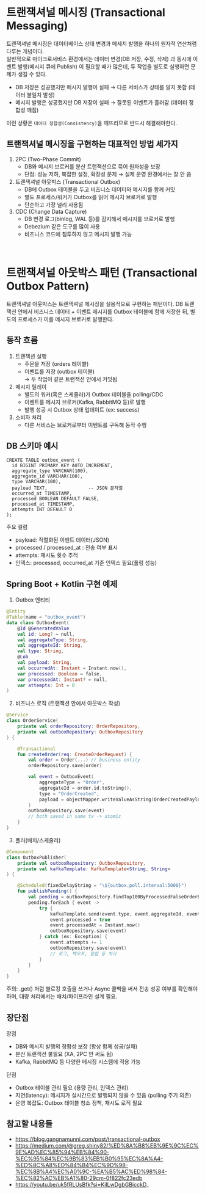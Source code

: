 # 트랜잭셔널 메시징 (Transactional Messaging)
트랜잭셔널 메시징은 데이터베이스 상태 변경과 메세지 발행을 하나의 원자적 연산처럼 다루는 개념이다.  
일반적으로 마이크로서비스 환경에서는 데이터 변경(DB 저장, 수정, 삭제) 과 동시에 이벤트 발행(메시지 큐에 Publish) 이 필요할 때가 많은데, 두 작업을 별도로 실행하면 문제가 생길 수 있다.
- DB 저장은 성공했지만 메시지 발행이 실패 &rarr; 다른 서비스가 상태를 알지 못함 (데이터 불일치 발생)
- 메시지 발행은 성공했지만 DB 저장이 실패 &rarr; 잘못된 이벤트가 흘러감 (데이터 정합성 깨짐)  

이런 상황은 `데이터 정합성(Consistency)`을 깨뜨리므로 반드시 해결해야한다.

## 트랜잭셔널 메시징을 구현하는 대표적인 방법 세가지
1.	2PC (Two-Phase Commit)
    - DB와 메시지 브로커를 분산 트랜잭션으로 묶어 원자성을 보장
    - 단점: 성능 저하, 복잡한 설정, 확장성 문제 &rarr; 실제 운영 환경에서는 잘 안 씀
2.	트랜잭셔널 아웃박스 (Transactional Outbox)
    - DB에 Outbox 테이블을 두고 비즈니스 데이터와 메시지를 함께 커밋
    - 별도 프로세스/워커가 Outbox를 읽어 메시지 브로커로 발행
    - 단순하고 가장 널리 사용됨
3.	CDC (Change Data Capture)
    - DB 변경 로그(binlog, WAL 등)를 감지해서 메시지를 브로커로 발행
    - Debezium 같은 도구를 많이 사용
    - 비즈니스 코드에 침투하지 않고 메시지 발행 가능

</br>

# 트랜잭셔널 아웃박스 패턴 (Transactional Outbox Pattern)

트랜잭셔널 아웃박스는 트랜잭셔널 메시징을 실용적으로 구현하는 패턴이다.
DB 트랜잭션 안에서 비즈니스 데이터 + 이벤트 메시지를 Outbox 테이블에 함께 저장한 뒤, 별도의 프로세스가 이를 메시지 브로커로 발행한다.

## 동작 흐름
1. 트랜잭션 실행
   - 주문을 저장 (orders 테이블)
   - 이벤트를 저장 (outbox 테이블)  
    &rarr; 두 작업이 같은 트랜잭션 안에서 커밋됨
2. 메시지 릴레이
   - 별도의 워커(혹은 스케줄러)가 Outbox 테이블을 polling/CDC
   - 이벤트를 메시지 브로커(Kafka, RabbitMQ 등)로 발행
   - 발행 성공 시 Outbox 상태 업데이트 (ex: success)
3.	소비자 처리
    - 다른 서비스는 브로커로부터 이벤트를 구독해 동작 수행

## DB 스키마 예시
```database
CREATE TABLE outbox_event (
  id BIGINT PRIMARY KEY AUTO_INCREMENT,
  aggregate_type VARCHAR(100),
  aggregate_id VARCHAR(100),
  type VARCHAR(100),
  payload TEXT,               -- JSON 문자열
  occurred_at TIMESTAMP,
  processed BOOLEAN DEFAULT FALSE,
  processed_at TIMESTAMP,
  attempts INT DEFAULT 0
);
```

주요 컬럼
- payload: 직렬화된 이벤트 데이터(JSON)
- processed / processed_at : 전송 여부 표시
- attempts: 재시도 횟수 추적
- 인덱스: processed, occurred_at 기준 인덱스 필요(폴링 성능)

## Spring Boot + Kotlin 구현 예제
1. Outbox 엔티티
```kotlin
@Entity
@Table(name = "outbox_event")
data class OutboxEvent(
    @Id @GeneratedValue
    val id: Long? = null,
    val aggregateType: String,
    val aggregateId: String,
    val type: String,
    @Lob
    val payload: String,
    val occurredAt: Instant = Instant.now(),
    var processed: Boolean = false,
    var processedAt: Instant? = null,
    var attempts: Int = 0
)
```

2. 비즈니스 로직 (트랜잭션 안에서 아웃박스 작성)
```kotlin
@Service
class OrderService(
    private val orderRepository: OrderRepository,
    private val outboxRepository: OutboxRepository
) {

    @Transactional
    fun createOrder(req: CreateOrderRequest) {
        val order = Order(...) // business entity
        orderRepository.save(order)

        val event = OutboxEvent(
            aggregateType = "Order",
            aggregateId = order.id.toString(),
            type = "OrderCreated",
            payload = objectMapper.writeValueAsString(OrderCreatedPayload(...))
        )
        outboxRepository.save(event)
        // both saved in same tx -> atomic
    }
}
```

3. 폴러(배치/스케줄러)
```kotlin
@Component
class OutboxPublisher(
    private val outboxRepository: OutboxRepository,
    private val kafkaTemplate: KafkaTemplate<String, String>
) {

    @Scheduled(fixedDelayString = "\${outbox.poll.interval:5000}")
    fun publishPending() {
        val pending = outboxRepository.findTop100ByProcessedFalseOrderByOccurredAtAsc()
        pending.forEach { event ->
            try {
                kafkaTemplate.send(event.type, event.aggregateId, event.payload).get(5, TimeUnit.SECONDS)
                event.processed = true
                event.processedAt = Instant.now()
                outboxRepository.save(event)
            } catch (ex: Exception) {
                event.attempts += 1
                outboxRepository.save(event)
                // 로그, 백오프, 알림 등 처리
            }
        }
    }
}
```
주의: .get() 처럼 블로킹 호출을 쓰거나 Async 콜백을 써서 전송 성공 여부를 확인해야 하며, 대량 처리에서는 배치/파이프라인 설계 필요.

## 장단점
장점
- DB와 메시지 발행의 정합성 보장 (항상 함께 성공/실패)
- 분산 트랜잭션 불필요 (XA, 2PC 안 써도 됨)
- Kafka, RabbitMQ 등 다양한 메시징 시스템에 적용 가능  

단점
- Outbox 테이블 관리 필요 (용량 관리, 인덱스 관리)
- 지연(latency): 메시지가 실시간으로 발행되지 않을 수 있음 (polling 주기 의존)
- 운영 복잡도: Outbox 테이블 청소 정책, 재시도 로직 필요


## 참고할 내용들
- https://blog.gangnamunni.com/post/transactional-outbox
- https://medium.com/@greg.shiny82/%ED%8A%B8%EB%9E%9C%EC%9E%AD%EC%85%94%EB%84%90-%EC%95%84%EC%9B%83%EB%B0%95%EC%8A%A4-%ED%8C%A8%ED%84%B4%EC%9D%98-%EC%8B%A4%EC%A0%9C-%EA%B5%AC%ED%98%84-%EC%82%AC%EB%A1%80-29cm-0f822fc23edb
- https://youtu.be/uk5fRLUsBfk?si=KilLwDgbGBicckD_